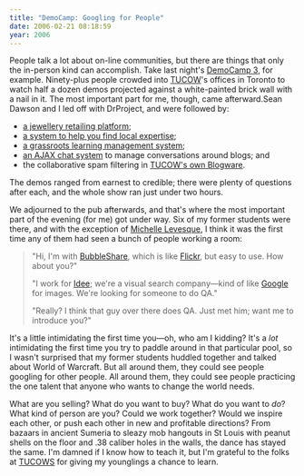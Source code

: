 ```yaml
---
title: "DemoCamp: Googling for People"
date: 2006-02-21 08:18:59
year: 2006
---
```

People talk a lot about on-line communities, but there are things that only the in-person kind can accomplish.  Take last night's <a href="http://barcamp.pbwiki.com/TorCampDemoCamp3">DemoCamp 3</a>, for example.  Ninety-plus people crowded into <a href="http://www.tucows.com">TUCOW</a>'s offices in Toronto to watch half a dozen demos projected against a white-painted brick wall with a nail in it.  The most important part for me, though, came afterward.Sean Dawson and I led off with DrProject, and were followed by:
<ul>
  <li><a href="http://www.openbluenetworks.com">a jewellery retailing platform</a>;</li>
  <li><a href="http://www.thelocalguru.com">a system to help you find local expertise</a>;</li>
  <li><a href="http://www.nuvvo.com">a grassroots learning management system</a>;</li>
  <li><a href="http://www.blogchat.com">an AJAX chat system</a> to manage conversations around blogs; and</li>
  <li>the collaborative spam filtering in <a href="http://www.blogware.com">TUCOW's own Blogware</a>.</li>
</ul>
The demos ranged from earnest to credible; there were plenty of questions after each, and the whole show ran just under two hours.

We adjourned to the pub afterwards, and that's where the most important part of the evening (for me) got under way.  Six of my former students were there, and with the exception of <a href="http://www.insanecats.com">Michelle Levesque</a>, I think it was the first time any of them had seen a bunch of people working a room:
<blockquote>"Hi, I'm with <a href="http://www.bubbleshare.com">BubbleShare</a>, which is like <a href="http://www.flickr.com">Flickr</a>, but easy to use.  How about you?"

"I work for <a href="http://www.ideeinc.com">Idee</a>; we're a visual search company—kind of like <a href="http://www.google.com">Google</a> for images.  We're looking for someone to do QA."

"Really?  I think that guy over there does QA.  Just met him; want me to introduce you?"</blockquote>
It's a little intimidating the first time you—oh, who am I kidding?  It's a <em>lot</em> intimidating the first time you try to paddle around in that particular pool, so I wasn't surprised that my former students huddled together and talked about World of Warcraft. But all around them, they could see people googling for other people. All around them, they could see people practicing the one talent that anyone who wants to change the world needs.

What are you selling?  What do you want to buy?  What do you want to <em>do</em>?  What kind of person are you?  Could we work together? Would we inspire each other, or push each other in new and profitable directions?  From bazaars in ancient Sumeria to sleazy mob hangouts in St Louis with peanut shells on the floor and .38 caliber holes in the walls, the dance has stayed the same.  I'm damned if I know how to teach it, but I'm grateful to the folks at <a href="http://www.tucows.com">TUCOWS</a> for giving my younglings a chance to learn.
